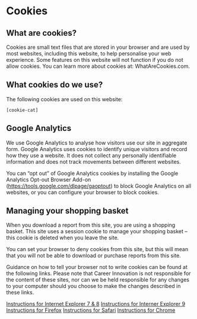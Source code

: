 # Cookies

## What are cookies?

Cookies are small text files that are stored in your browser and are used by most websites, including this website, to help personalise your web experience. Some features on this website will not function if you do not allow cookies. You can learn more about cookies at: WhatAreCookies.com.

## What cookies do we use?

The following cookies are used on this website:

```[cookie-cat]```

## Google Analytics

We use Google Analytics to analyse how visitors use our site in aggregate form. Google Analytics uses cookies to identify unique visitors and record how they use a website. It does not collect any personally identifiable information and does not track movements between different websites.

You can “opt out” of Google Analytics cookies by installing the Google Analytics Opt-out Browser Add-on (https://tools.google.com/dlpage/gaoptout) to block Google Analytics on all websites, or you can configure your browser to block cookies.

## Managing your shopping basket

When you download a report from this site, you are using a shopping basket. This site uses a session cookie to manage your shopping basket – this cookie is deleted when you leave the site.

You can set your browser to deny cookies from this site, but this will mean that you will not be able to download or purchase reports from this site.

Guidance on how to tell your browser not to write cookies can be found at the following links. Please note that Career Innovation is not responsible for the content of these sites, nor can we be held responsible for any changes to your computer should you choose to make the changes described in these links.

[Instructions for Internet Explorer 7 & 8](http://windows.microsoft.com/en-US/windows-vista/Block-or-allow-cookies)
[Instructions for Interner Explorer 9](http://windows.microsoft.com/en-GB/windows7/How-to-manage-cookies-in-Internet-Explorer-9)
[Instructions for Firefox](http://support.mozilla.org/en-US/kb/Blocking%20cookies)
[Instructions for Safari](http://docs.info.apple.com/article.html?path=Safari/3.0/en/9277.html)
[Instructions for Chrome](https://support.google.com/chrome/bin/answer.py?hl=en&answer=95647&p=cpn_cookies)